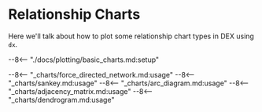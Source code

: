 # Relationship Charts

Here we'll talk about how to plot some relationship chart types in DEX using `dx`.

--8<-- "./docs/plotting/basic_charts.md:setup"

--8<-- "_charts/force_directed_network.md:usage"
--8<-- "_charts/sankey.md:usage"
--8<-- "_charts/arc_diagram.md:usage"
--8<-- "_charts/adjacency_matrix.md:usage"
--8<-- "_charts/dendrogram.md:usage"